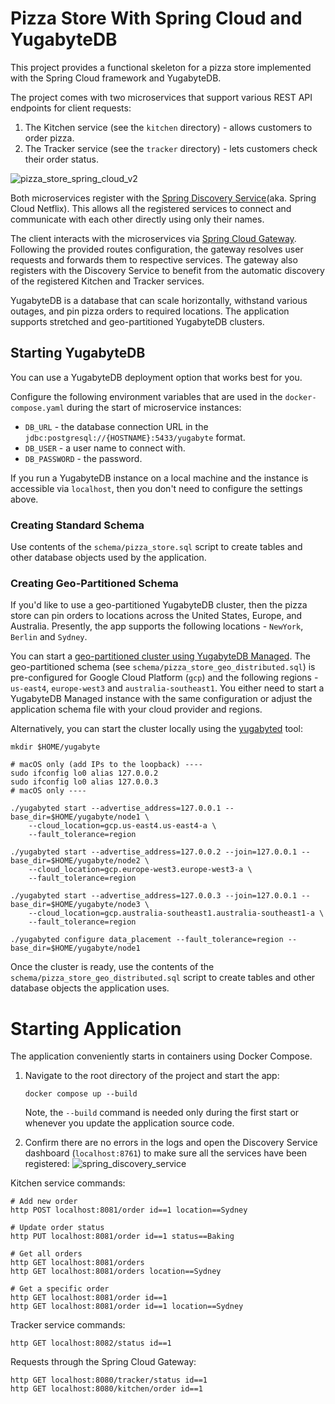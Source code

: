 # Pizza Store With Spring Cloud and YugabyteDB

This project provides a functional skeleton for a pizza store implemented with the Spring Cloud framework and YugabyteDB.

The project comes with two microservices that support various REST API endpoints for client requests:
1. The Kitchen service (see the `kitchen` directory) - allows customers to order pizza.
2. The Tracker service (see the `tracker` directory) - lets customers check their order status.

![pizza_store_spring_cloud_v2](https://github.com/YugabyteDB-Samples/pizza-store-spring-cloud/assets/1537233/21d77111-41cf-4f11-9d2c-b1a3f32c4289)

Both microservices register with the [Spring Discovery Service](https://spring.io/projects/spring-cloud-netflix)(aka. Spring Cloud Netflix). This allows all the registered services to connect and communicate with each other directly using only their names.

The client interacts with the microservices via [Spring Cloud Gateway](https://spring.io/projects/spring-cloud-gateway). Following the provided routes configuration, the gateway resolves user requests and forwards them to respective services. The gateway also registers with the Discovery Service to benefit from the automatic discovery of the registered Kitchen and Tracker services.

YugabyteDB is a database that can scale horizontally, withstand various outages, and pin pizza orders to required locations. The application supports stretched and geo-partitioned YugabyteDB clusters.

## Starting YugabyteDB

You can use a YugabyteDB deployment option that works best for you. 

Configure the following environment variables that are used in the `docker-compose.yaml` during the start of microservice instances:
* `DB_URL` - the database connection URL in the `jdbc:postgresql://{HOSTNAME}:5433/yugabyte` format.
* `DB_USER` - a user name to connect with.
* `DB_PASSWORD` - the password.

If you run a YugabyteDB instance on a local machine and the instance is accessible via `localhost`, then you don't need to configure the settings above.

### Creating Standard Schema

Use contents of the `schema/pizza_store.sql` script to create tables and other database objects used by the application.

### Creating Geo-Partitioned Schema

If you'd like to use a geo-partitioned YugabyteDB cluster, then the pizza store can pin orders to locations across the United States, Europe, and Australia. Presently, the app supports the following locations - `NewYork`, `Berlin` and `Sydney`.

You can start a [geo-partitioned cluster using YugabyteDB Managed](https://docs.yugabyte.com/preview/yugabyte-cloud/cloud-basics/create-clusters/create-clusters-geopartition/). The geo-partitioned schema (see `schema/pizza_store_geo_distributed.sql`) is pre-configured for Google Cloud Platform (`gcp`) and the following regions - `us-east4`, `europe-west3` and `australia-southeast1`. You either need to start a YugabyteDB Managed instance with the same configuration or adjust the application schema file with your cloud provider and regions.

Alternatively, you can start the cluster locally using the [yugabyted](https://docs.yugabyte.com/preview/reference/configuration/yugabyted/) tool:
```shell
mkdir $HOME/yugabyte

# macOS only (add IPs to the loopback) ----
sudo ifconfig lo0 alias 127.0.0.2
sudo ifconfig lo0 alias 127.0.0.3
# macOS only ----

./yugabyted start --advertise_address=127.0.0.1 --base_dir=$HOME/yugabyte/node1 \
    --cloud_location=gcp.us-east4.us-east4-a \
    --fault_tolerance=region

./yugabyted start --advertise_address=127.0.0.2 --join=127.0.0.1 --base_dir=$HOME/yugabyte/node2 \
    --cloud_location=gcp.europe-west3.europe-west3-a \
    --fault_tolerance=region
    
./yugabyted start --advertise_address=127.0.0.3 --join=127.0.0.1 --base_dir=$HOME/yugabyte/node3 \
    --cloud_location=gcp.australia-southeast1.australia-southeast1-a \
    --fault_tolerance=region

./yugabyted configure data_placement --fault_tolerance=region --base_dir=$HOME/yugabyte/node1
```

Once the cluster is ready, use the contents of the `schema/pizza_store_geo_distributed.sql` script to create tables and other database objects the application uses.

# Starting Application

The application conveniently starts in containers using Docker Compose.

1. Navigate to the root directory of the project and start the app:
    ```shell
    docker compose up --build
    ```
    Note, the `--build` command is needed only during the first start or whenever you update the application source code.

2. Confirm there are no errors in the logs and open the Discovery Service dashboard (`localhost:8761`) to make sure all the services have been registered:
    ![spring_discovery_service](https://github.com/YugabyteDB-Samples/pizza-store-spring-cloud/assets/1537233/ad596515-6e6d-47ea-9559-b09995697d73)


Kitchen service commands:
```shell
# Add new order
http POST localhost:8081/order id==1 location==Sydney

# Update order status
http PUT localhost:8081/order id==1 status==Baking

# Get all orders
http GET localhost:8081/orders
http GET localhost:8081/orders location==Sydney

# Get a specific order
http GET localhost:8081/order id==1
http GET localhost:8081/order id==1 location==Sydney
```

Tracker service commands:
```shell
http GET localhost:8082/status id==1
```

Requests through the Spring Cloud Gateway:
```shell
http GET localhost:8080/tracker/status id==1
http GET localhost:8080/kitchen/order id==1
```
